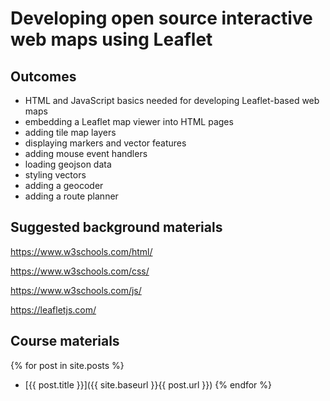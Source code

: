 # Developing open source interactive web maps using Leaflet

## Outcomes
- HTML and JavaScript basics needed for developing Leaflet-based web maps
- embedding a Leaflet map viewer into HTML pages
- adding tile map layers
- displaying markers and vector features
- adding mouse event handlers
- loading geojson data
- styling vectors
- adding a geocoder
- adding a route planner

## Suggested background materials
https://www.w3schools.com/html/

https://www.w3schools.com/css/

https://www.w3schools.com/js/

https://leafletjs.com/

## Course materials
{% for post in site.posts %}
 - [{{ post.title }}]({{ site.baseurl }}{{ post.url }})
{% endfor %}



